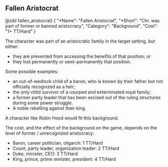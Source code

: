 ## Fallen Aristocrat 

@(dd fallen_aristocrat)
{
  "*Name": "Fallen Aristocrat",
  "*Short": "Chr. was part of former or banned aristocracy",
  "Category": "Background",
  "Cost": "1+ TT/Hard"
}

The character was part of an aristocratic family in the target setting, 
but either:

* they are prevented from accessing the benefits of that position; or
* they lost permanently or semi-permanently that position.
  
Some possible examples:

* an out-of-wedlock child of a baron, who is known by their
  father but not officially recognized as a heir; 
* the only child survivor of a usurped and exterminated royal family;
* a former party leader that has been excised out of the ruling structures
  during some power struggle.
* A noble rebelling against their king.

A character like Robin Hood would fit this background.

The cost, and the effect of the background on the game, depends on the
level of former / unrecognized aristocracy:

* Baron, career politician, oligarch: 1 TT/Hard 
* Count, party leader, organization leader: 2 TT/Hard
* Duke, minister, CEO: 3 TT/Hard
* King, prince, prime minister, president: 4 TT/Hard

